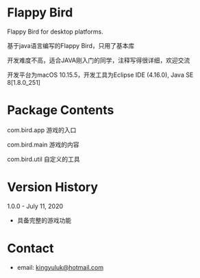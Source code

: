 # Flappy Bird
Flappy Bird for desktop platforms.

基于java语言编写的Flappy Bird，只用了基本库

开发难度不高，适合JAVA刚入门的同学，注释写得很详细，欢迎交流

开发平台为macOS 10.15.5，开发工具为Eclipse IDE (4.16.0), Java SE 8[1.8.0_251]


# Package Contents
com.bird.app    游戏的入口

com.bird.main   游戏的内容

com.bird.util   自定义的工具


# Version History
1.0.0 - July 11, 2020
* 具备完整的游戏功能

# Contact
* email: <kingyuluk@hotmail.com>
